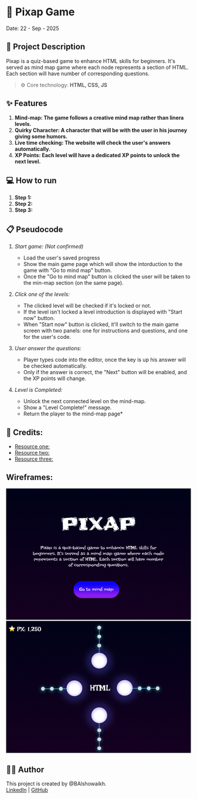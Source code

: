 # 🚀 Pixap Game
Date: 22 - Sep - 2025

## 📝 Project Description
Pixap is a quiz-based game to enhance HTML skills for beginners. It's served as mind map game where each node represents a section of HTML. Each section will have number of corresponding questions. <br>

> ⚙️ Core technology: **HTML, CSS, JS**<br>

## ✨ Features
1. **Mind-map: The game follows a creative mind map rather than linera levels.**
2. **Quirky Character: A character that will be with the user in his journey giving some humors.**
3. **Live time checking: The website will check the user's answers automatically.**
4. **XP Points: Each level will have a dedicated XP points to unlock the next level.**

## 💻 How to run
1. **Step 1:**
2. **Step 2:**
3. **Step 3:**

## 📋 Pseudocode 
1. *Start game: (Not confirmed)*
    * Load the user's saved progress
    * Show the main game page which will show the intorduction to the game with "Go to mind map" button.
    * Once the "Go to mind map" button is clicked the user will be taken to the min-map section (on the same page).

2. *Click one of the levels:*
    * The clicked level will be checked if it's locked or not.
    * If the level isn't locked a level introduction is displayed with "Start now" button.
    *  When "Start now" button is clicked, it'll switch to the main game screen with two panels: one for instructions and questions, and one for the user's code.

3. *User answer the questions:*
    * Player types code into the editor, once the key is up his answer will be checked automatically.
    * Only if the answer is correct, the "Next" button will be enabled, and the XP points will change.

4. *Level is Completed:*
    * Unlock the next connected level on the mind-map.
    * Show a "Level Complete!" message.
    * Return the player to the mind-map page*

## 🔗 Credits:
* [Resource one:](Link)
* [Resource two:](Link)
* [Resource three:](Link)

## Wireframes:
![Main page](image.png)
![Mind map section](image-1.png)

## 👩‍💻 Author
This project is created by @BAlshowaikh.<br>
[LinkedIn](www.linkedin.com/in/batoolalshowaikh) | [GitHub](https://github.com/BAlshowaikh)


